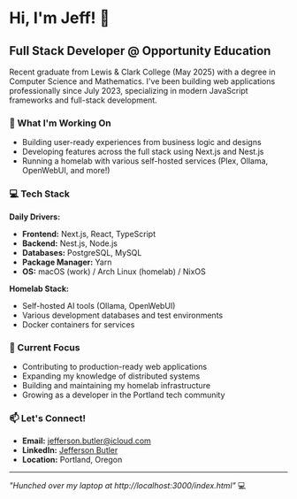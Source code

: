 # Hi, I'm Jeff! 👋

## Full Stack Developer @ Opportunity Education

Recent graduate from Lewis & Clark College (May 2025) with a degree in Computer Science and Mathematics. I've been building web applications professionally since July 2023, specializing in modern JavaScript frameworks and full-stack development.

### 🚀 What I'm Working On
- Building user-ready experiences from business logic and designs
- Developing features across the full stack using Next.js and Nest.js
- Running a homelab with various self-hosted services (Plex, Ollama, OpenWebUI, and more!)

### 💻 Tech Stack
**Daily Drivers:**
- **Frontend:** Next.js, React, TypeScript
- **Backend:** Nest.js, Node.js
- **Databases:** PostgreSQL, MySQL
- **Package Manager:** Yarn
- **OS:** macOS (work) / Arch Linux (homelab) / NixOS

**Homelab Stack:**
- Self-hosted AI tools (Ollama, OpenWebUI)
- Various development databases and test environments
- Docker containers for services

### 🎯 Current Focus
- Contributing to production-ready web applications
- Expanding my knowledge of distributed systems
- Building and maintaining my homelab infrastructure
- Growing as a developer in the Portland tech community

### 📫 Let's Connect!
- **Email:** jefferson.butler@icloud.com
- **LinkedIn:** [Jefferson Butler](https://www.linkedin.com/in/jefferson-butler/)
- **Location:** Portland, Oregon

---

*"Hunched over my laptop at http://localhost:3000/index.html"* 💻
